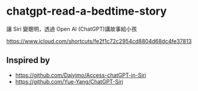 # chatgpt-read-a-bedtime-story
讓 Siri 變聰明，透過 Open AI (ChatGPT)講故事給小孩

https://www.icloud.com/shortcuts/fe2f1c72c2954cd8804d68dc4fe37813

## Inspired by
- https://github.com/Daiyimo/Access-chatGPT-in-Siri
- https://github.com/Yue-Yang/ChatGPT-Siri
